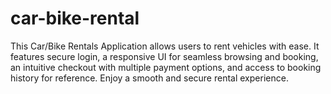 # car-bike-rental
This Car/Bike Rentals Application allows users to rent vehicles with ease. It features secure login, a responsive UI for seamless browsing and booking, an intuitive checkout with multiple payment options, and access to booking history for reference. Enjoy a smooth and secure rental experience.
